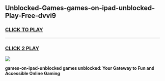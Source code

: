 
## Unblocked-Games-games-on-ipad-unblocked-Play-Free-dvvi9
<h3>
<a href="https://premium76.site?title=games-on-ipad-unblocked&ref=18A">CLICK TO PLAY</a></h3>
<hr>

<h3>
<a href="https://premium76.site?title=games-on-ipad-unblocked&ref=18A">CLICK 2 PLAY</a>
  
</h3>

<a href="https://premium76.site?title=games-on-ipad-unblocked&ref=18A"><img src="https://clearcache.store/games.png"></a>


**games-on-ipad-unblocked games unblocked: Your Gateway to Fun and Accessible Online Gaming**
